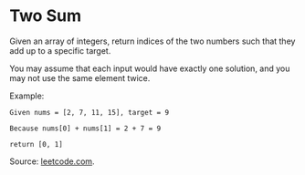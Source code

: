 # Two Sum

Given an array of integers, return indices of the two numbers such that they add up to a specific target.

You may assume that each input would have exactly one solution, and you may not use the same element twice.

Example:

```
Given nums = [2, 7, 11, 15], target = 9

Because nums[0] + nums[1] = 2 + 7 = 9

return [0, 1]
```

Source: [leetcode.com](https://leetcode.com/problems/two-sum/).